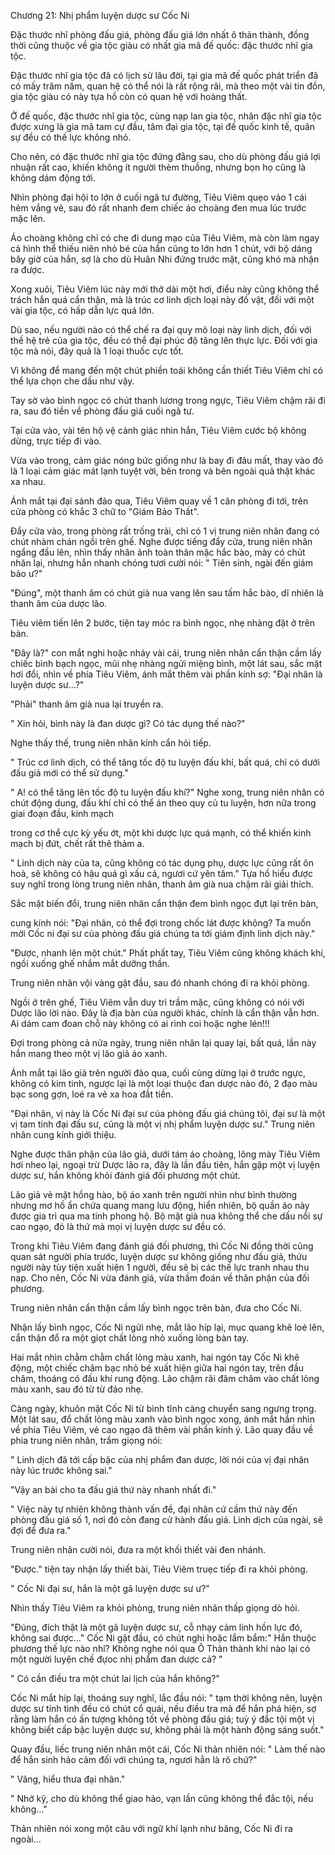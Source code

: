 




Chương 21: Nhị phẩm luyện dược sư Cốc Ni


Đặc thước nhĩ phòng đấu giá, phòng đấu giá lớn nhất ô thản thành, đồng thời cũng thuộc về gia tộc giàu có nhất gia mã đế quốc: đặc thước nhĩ gia tộc.

Đặc thước nhĩ gia tộc đã có lịch sử lâu đời, tại gia mã đế quốc phát triển đã có mấy trăm năm, quan hệ có thể nói là rất rộng rãi, mà theo một vài tin đồn, gia tộc giàu có này tựa hồ còn có quan hệ với hoàng thất.

Ở đế quốc, đặc thước nhĩ gia tộc, cùng nạp lan gia tộc, nhân đặc nhĩ gia tộc được xưng là gia mã tam cự đầu, tâm đại gia tộc, tại đế quốc kinh tế, quân sự đều có thế lực không nhỏ.

Cho nên, có đặc thước nhĩ gia tộc đứng đằng sau, cho dù phòng đấu giá lợi nhuận rất cao, khiến không ít người thèm thuồng, nhưng bọn họ cũng là không dám động tới.

Nhìn phòng đại hội to lớn ở cuối ngã tư đường, Tiêu Viêm quẹo vảo 1 cái hẻm vắng vẻ, sau đó rất nhanh đem chiếc áo choàng đen mua lúc trước mặc lên.

Áo choàng không chỉ có che đi dung mạo của Tiêu Viêm, mà còn làm ngay cả hình thể thiếu niên nhỏ bé của hắn cũng to lớn hơn 1 chút, với bộ dáng bây giờ của hắn, sợ là cho dù Huân Nhi đứng trước mặt, cũng khó mà nhận ra được.

Xong xuôi, Tiêu Viêm lúc này mới thở dài một hơi, điểu này cũng không thể trách hắn quá cẩn thận, mà là trúc cơ linh dịch loại này đồ vật, đối với một vài gia tộc, có hấp dẫn lực quá lớn.

Dù sao, nếu người nào có thể chế ra đại quy mô loại này linh dịch, đối với thế hệ trẻ của gia tộc, đều có thể đại phúc độ tăng lên thực lực. Đối với gia tộc mà nói, đây quả là 1 loại thuốc cực tốt.

Vì không để mang đến một chút phiền toái không cần thiết Tiêu Viêm chỉ có thể lựa chọn che dấu như vậy.

Tay sờ vào bình ngọc có chút thanh lương trong ngực, Tiêu Viêm chậm rãi đi ra, sau đó tiền về phòng đấu giá cuối ngã tư.

Tại cửa vào, vài tên hộ vệ cảnh giác nhìn hắn, Tiêu Viêm cước bộ không dừng, trực tiếp đi vào.

Vừa vào trong, cảm giác nóng bức giống như là bay đi đâu mất, thay vào đó là 1 loại cảm giác mát lạnh tuyệt vời, bên trong và bên ngoài quả thật khác xa nhau.

Ánh mắt tại đại sảnh đảo qua, Tiêu Viêm quay về 1 căn phòng đi tới, trên cửa phòng có khắc 3 chữ to "Giám Bảo Thất".

Đẩy cửa vào, trong phòng rất trống trải, chỉ có 1 vị trung niên nhân đang có chút nhàm chán ngồi trên ghế. Nghe được tiếng đẩy cửa, trung niên nhân ngẩng đầu lên, nhìn thấy nhân ảnh toàn thân mặc hắc bào, mày có chút nhăn lại, nhưng hắn nhanh chóng tươi cười nói: " Tiên sinh, ngài đến giám bảo ư?"

"Đúng", một thanh âm có chút già nua vang lên sau tấm hắc bào, dĩ nhiên là thanh âm của dược lão.

Tiêu viêm tiến lên 2 bước, tiện tay móc ra bình ngọc, nhẹ nhàng đặt ở trên bàn.

"Đây là?" con mắt nghi hoặc nháy vài cái, trung niên nhân cẩn thận cầm lấy chiếc bình bạch ngọc, mũi nhẹ nhàng ngửi miệng bình, một lát sau, sắc mặt hơi đổi, nhìn về phía Tiêu Viêm, ánh mắt thêm vài phần kính sợ: "Đại nhân là luyện dược sư…?"

"Phải" thanh âm già nua lại truyền ra.

" Xin hỏi, bình này là đan dược gì? Có tác dụng thế nào?"

Nghe thấy thế, trung niên nhân kính cẩn hỏi tiếp.

" Trúc cơ linh dịch, có thể tăng tốc độ tu luyện đấu khí, bất quá, chỉ có dưới đấu giả mới có thể sử dụng."

" A! có thể tăng lên tốc độ tu luyện đấu khí?" Nghe xong, trung niên nhân có chút động dung, đấu khí chỉ có thể án theo quy củ tu luyện, hơn nữa trong giai đoạn đầu, kinh mạch

trong cơ thể cực kỳ yếu ớt, một khi dược lực quá mạnh, có thể khiến kinh mạch bị đứt, chết rất thê thảm a.

" Linh dịch này của ta, cũng không có tác dụng phụ, dược lực cũng rất ôn hoà, sẽ không có hậu quả gì xấu cả, ngươi cứ yên tâm." Tựa hồ hiểu được suy nghĩ trong lòng trung niên nhân, thanh âm già nua chậm rãi giải thích.

Sắc mặt biến đổi, trung niên nhân cẩn thận đem bình ngọc đựt lại trên bàn,

cung kính nói: "Đại nhân, có thể đợi trong chốc lát được không? Ta muốn mời Cốc ni đại sư của phòng đấu giá chúng ta tới giám định linh dịch này."

"Được, nhanh lên một chút." Phất phất tay, Tiêu Viêm cũng không khách khí, ngồi xuống ghế nhắm mắt dưỡng thần.

Trung niên nhân vội vàng gật đầu, sau đó nhanh chóng đi ra khỏi phòng.

Ngồi ở trên ghế, Tiêu Viêm vẫn duy trì trầm mặc, cũng không có nói với Dược lão lời nào. Đây là địa bàn của người khác, chính là cẩn thận vẫn hơn. Ai dám cam đoan chỗ này không có ai rình coi hoặc nghe lén!!!

Đợi trong phòng cả nửa ngày, trung niên nhân lại quay lại, bất quá, lần này hắn mang theo một vị lão giả áo xanh.

Ánh mắt tại lão giả trên người đảo qua, cuối cùng dừng lại ở trước ngực, không có kim tinh, ngược lại là một loại thuộc đan dược nào đó, 2 đạo màu bạc song gợn, loé ra vẻ xa hoa đắt tiền.

"Đại nhân, vị này là Cốc Ni đại sư của phòng đấu giá chúng tôi, đại sư là một vị tam tinh đại đấu sư, cũng là một vị nhị phẩm luyện dược sư." Trung niên nhân cung kính giới thiệu.

Nghe được thân phận của lão giả, dưới tám áo choàng, lông mày Tiêu Viêm hơi nheo lại, ngoại trừ Dược lão ra, đây là lần đầu tiên, hắn gặp một vị luyện dược sư, hắn không khỏi đánh giá đối phương một chút.

Lão giả vẻ mặt hồng hào, bộ áo xanh trên người nhìn như bình thường nhưng mơ hồ ẩn chứa quang mang lưu động, hiển nhiên, bộ quần áo này được gia trì qua ma tinh phong hộ. Bộ mặt già nua không thể che dấu nổi sự cao ngạo, đó là thứ mà mọi vị luyện dược sư đều có.

Trong khi Tiêu Viêm đang đánh giá đối phương, thì Cốc Ni đồng thời cũng quan sát người phía trước, luyện dược sư không giống như đấu giả, thứu người này tùy tiện xuất hiện 1 người, đều sẽ bị các thế lực tranh nhau thu nạp. Cho nên, Cốc Ni vừa đánh giá, vừa thầm đoán về thân phận của đối phương.

Trung niên nhân cẩn thận cầm lấy bình ngọc trên bàn, đưa cho Cốc Ni.

Nhận lấy bình ngọc, Cốc Ni ngửi nhẹ, mắt lão híp lại, mục quang khẽ loé lên, cẩn thận đổ ra một giọt chất lỏng nhỏ xuống lòng bàn tay.

Hai mắt nhìn chằm chằm chất lỏng màu xanh, hai ngón tay Cốc Ni khẽ động, một chiếc châm bạc nhỏ bé xuất hiện giữa hai ngón tay, trên đầu châm, thoáng có đấu khí rung động. Lão chậm rãi đâm châm vào chất lỏng màu xanh, sau đó từ từ đảo nhẹ.

Càng ngày, khuôn mặt Cốc Ni từ bình tĩnh càng chuyển sang ngưng trọng. Một lát sau, đổ chất lỏng màu xanh vào bình ngọc xong, ánh mắt hắn nhìn về phía Tiêu Viêm, vẻ cao ngạo đã thêm vài phần kính ý. Lão quay đầu về phia trung niên nhân, trầm giọng nói:

" Linh dịch đã tới cấp bậc của nhị phẩm đan dược, lời nói của vị đại nhân này lúc trước không sai."

"Vậy an bài cho ta đấu giá thứ này nhanh nhất đi."

" Việc này tự nhiên không thành vấn đề, đại nhân cứ cầm thứ này đến phòng đấu giá số 1, nơi đó còn đang cử hành đấu giá. Linh dịch của ngài, sẽ đợi để đưa ra."

Trung niên nhân cười nói, đưa ra một khối thiết vài đen nhánh.

"Được." tiện tay nhận lấy thiết bài, Tiêu Viêm truẹc tiếp đi ra khỏi phòng.

" Cốc Ni đại sư, hắn là một gã luyện dược sư ư?"

Nhìn thấy Tiêu Viêm ra khỏi phòng, trung niên nhân thấp giọng dò hỏi.

"Đúng, đích thật là một gã luyện dược sư, cỗ nhạy cảm linh hồn lực đó, không sai được…" Cốc Ni gật đầu, có chút nghi hoặc lẩm bẩm:" Hắn thuộc phương thế lực nào nhỉ? Không nghe nói qua Ô Thản thành khi nào lại có một người luyện chế đựoc nhị phẩm đan dược cả? "

" Có cần điều tra một chút lai lịch của hắn không?"

Cốc Ni mắt híp lại, thoáng suy nghĩ, lắc đầu nói: " tạm thời không nên, luyện dược sư tính tình đều có chút cổ quái, nếu điều tra mà để hắn phá hiện, sợ rằng làm hắn có ấn tượng không tốt về phòng đấu giá; tuỳ ý đắc tội một vị không biết cấp bậc luyện dược sư, không phải là một hành động sáng suốt."

Quay đầu, liếc trung niên nhân một cái, Cốc Ni thản nhiên nói: " Làm thế nào để hắn sinh hảo cảm đối với chúng ta, ngươi hẳn là rõ chứ?"

" Vâng, hiểu thưa đại nhân."

" Nhớ kỹ, cho dù không thể giao hảo, vạn lần cũng không thể đắc tội, nếu không…"

Thản nhiên nói xong một câu với ngữ khí lạnh như băng, Cốc Ni đi ra ngoài...




